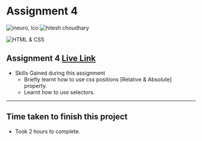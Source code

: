 # Assignment 4

![ineuro, lco](https://img.shields.io/badge/iNeuron-LCO-green)
![hitesh choudhary](https://img.shields.io/badge/Hitesh--Choudhary-Full--stack--JS--bootcamp-red)

![HTML & CSS](https://img.shields.io/badge/HTML-CSS-orange)


## Assignment 4 [Live Link]()

-   Skills Gained during this assignment
    -   Briefly learnt how to use css positions [Relative & Absolute] property.
    -   Learnt how to use selectors.

---

## Time taken to finish this project

-  Took 2 hours to complete.
